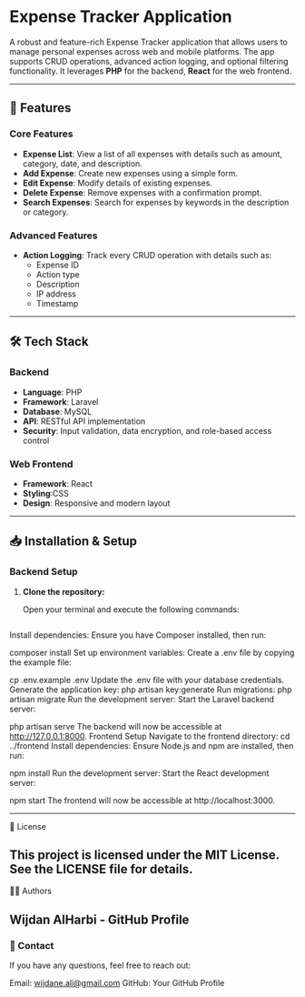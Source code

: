 # Expense Tracker Application

A robust and feature-rich Expense Tracker application that allows users to manage personal expenses across web and mobile platforms. The app supports CRUD operations, advanced action logging, and optional filtering functionality. It leverages **PHP** for the backend, **React** for the web frontend.

---

## 🌟 Features

### Core Features
- **Expense List**: View a list of all expenses with details such as amount, category, date, and description. 
- **Add Expense**: Create new expenses using a simple form.
- **Edit Expense**: Modify details of existing expenses.
- **Delete Expense**: Remove expenses with a confirmation prompt.
- **Search Expenses**: Search for expenses by keywords in the description or category.

### Advanced Features
- **Action Logging**: Track every CRUD operation with details such as:
  - Expense ID
  - Action type
  - Description
  - IP address
  - Timestamp

---

## 🛠️ Tech Stack

### Backend
- **Language**: PHP
- **Framework**: Laravel
- **Database**: MySQL
- **API**: RESTful API implementation
- **Security**: Input validation, data encryption, and role-based access control

### Web Frontend
- **Framework**: React
- **Styling**:CSS
- **Design**: Responsive and modern layout

---

## 📥 Installation & Setup

### Backend Setup

1. **Clone the repository:**

   Open your terminal and execute the following commands:
   ```bash
Install dependencies:
Ensure you have Composer installed, then run:

composer install
Set up environment variables:
Create a .env file by copying the example file:

cp .env.example .env
Update the .env file with your database credentials.
Generate the application key:
php artisan key:generate
Run migrations:
php artisan migrate
Run the development server:
Start the Laravel backend server:

php artisan serve
The backend will now be accessible at http://127.0.0.1:8000.
Frontend Setup
Navigate to the frontend directory:
cd ../frontend
Install dependencies:
Ensure Node.js and npm are installed, then run:

npm install
Run the development server:
Start the React development server:

npm start
The frontend will now be accessible at http://localhost:3000.

---
📜 License

This project is licensed under the MIT License. See the LICENSE file for details.
---
🧑‍💻 Authors

Wijdan AlHarbi - GitHub Profile
---
### 📧 Contact

If you have any questions, feel free to reach out:

Email: wijdane.ali@gmail.com
GitHub: Your GitHub Profile
